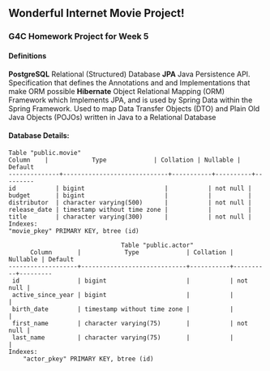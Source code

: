 ## Wonderful Internet Movie Project!

### G4C Homework Project for Week 5

#### Definitions

**PostgreSQL** Relational (Structured) Database
**JPA** Java Persistence API. Specification that defines the Annotations and and Implementations that make ORM possible
**Hibernate** Object Relational Mapping (ORM) Framework which Implements JPA, and is used by Spring Data within the Spring Framework. Used to map Data Transfer Objects (DTO) and Plain Old Java Objects (POJOs) written in Java to a Relational Database

#### Database Details:

```
Table "public.movie"
Column    |            Type             | Collation | Nullable | Default
--------------+-----------------------------+-----------+----------+---------
id           | bigint                      |           | not null |
budget       | bigint                      |           |          |
distributor  | character varying(500)      |           | not null |
release_date | timestamp without time zone |           |          |
title        | character varying(300)      |           | not null |
Indexes:
"movie_pkey" PRIMARY KEY, btree (id)
```

```
                               Table "public.actor"
      Column       |            Type             | Collation | Nullable | Default
-------------------+-----------------------------+-----------+----------+---------
 id                | bigint                      |           | not null |
 active_since_year | bigint                      |           |          |
 birth_date        | timestamp without time zone |           |          |
 first_name        | character varying(75)       |           | not null |
 last_name         | character varying(75)       |           |          |
Indexes:
    "actor_pkey" PRIMARY KEY, btree (id)
```
